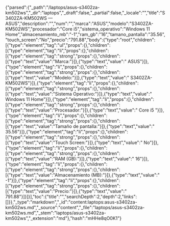 {"parsed":{"_path":"/laptops/asus-s3402za-km502ws","_dir":"laptops","_draft":false,"_partial":false,"_locale":"","title":"S3402ZA-KM502WS — ASUS","description":"","num":"","marca":"ASUS","modelo":"S3402ZA-KM502WS","procesador":"Core i5","sistema_operativo":"Windows 11 Home","almacenamiento_mb":"-1","ram_gb":"16","tamano_pantalla":"35.56","touch_screen":"No","precio":"791.88","body":{"type":"root","children":[{"type":"element","tag":"ul","props":{},"children":[{"type":"element","tag":"li","props":{},"children":[{"type":"element","tag":"strong","props":{},"children":[{"type":"text","value":"Marca:"}]},{"type":"text","value":" ASUS"}]},{"type":"element","tag":"li","props":{},"children":[{"type":"element","tag":"strong","props":{},"children":[{"type":"text","value":"Modelo:"}]},{"type":"text","value":" S3402ZA-KM502WS"}]},{"type":"element","tag":"li","props":{},"children":[{"type":"element","tag":"strong","props":{},"children":[{"type":"text","value":"Sistema Operativo:"}]},{"type":"text","value":" Windows 11 Home"}]},{"type":"element","tag":"li","props":{},"children":[{"type":"element","tag":"strong","props":{},"children":[{"type":"text","value":"Procesador:"}]},{"type":"text","value":" Core i5 "}]},{"type":"element","tag":"li","props":{},"children":[{"type":"element","tag":"strong","props":{},"children":[{"type":"text","value":"Tamaño de pantalla:"}]},{"type":"text","value":" 35.56"}]},{"type":"element","tag":"li","props":{},"children":[{"type":"element","tag":"strong","props":{},"children":[{"type":"text","value":"Touch Screen:"}]},{"type":"text","value":" No"}]},{"type":"element","tag":"li","props":{},"children":[{"type":"element","tag":"strong","props":{},"children":[{"type":"text","value":"RAM (GB):"}]},{"type":"text","value":" 16"}]},{"type":"element","tag":"li","props":{},"children":[{"type":"element","tag":"strong","props":{},"children":[{"type":"text","value":"Almacenamiento (MB):"}]},{"type":"text","value":" -1"}]},{"type":"element","tag":"li","props":{},"children":[{"type":"element","tag":"strong","props":{},"children":[{"type":"text","value":"Precio:"}]},{"type":"text","value":" 791.88"}]}]}],"toc":{"title":"","searchDepth":2,"depth":2,"links":[]}},"_type":"markdown","_id":"content:laptops:asus-s3402za-km502ws.md","_source":"content","_file":"laptops/asus-s3402za-km502ws.md","_stem":"laptops/asus-s3402za-km502ws","_extension":"md"},"hash":"mHHe8qO0K1"}